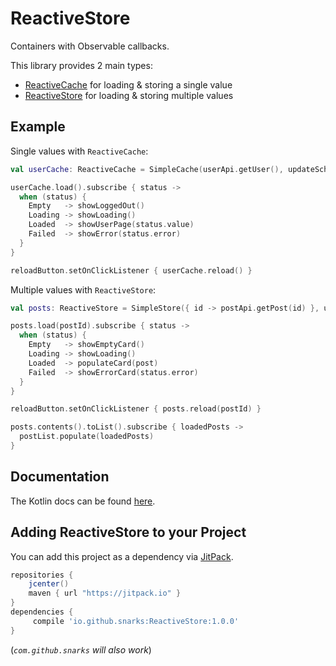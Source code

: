# ReactiveStore
Containers with Observable callbacks.

This library provides 2 main types:
- [ReactiveCache](https://snarks.github.io/ReactiveStore/kotlin-docs/1.0.0/io.github.snarks.reactivestore.caches/index.html)
  for loading & storing a single value
- [ReactiveStore](https://snarks.github.io/ReactiveStore/kotlin-docs/1.0.0/io.github.snarks.reactivestore.stores/)
  for loading & storing multiple values

## Example
Single values with `ReactiveCache`:
```kotlin
val userCache: ReactiveCache = SimpleCache(userApi.getUser(), updateScheduler = uiScheduler)

userCache.load().subscribe { status ->
  when (status) {
    Empty   -> showLoggedOut()
    Loading -> showLoading()
    Loaded  -> showUserPage(status.value)
    Failed  -> showError(status.error)
  }
}

reloadButton.setOnClickListener { userCache.reload() }
```

Multiple values with `ReactiveStore`:
```kotlin
val posts: ReactiveStore = SimpleStore({ id -> postApi.getPost(id) }, updateScheduler = uiScheduler)

posts.load(postId).subscribe { status ->
  when (status) {
    Empty   -> showEmptyCard()
    Loading -> showLoading()
    Loaded  -> populateCard(post)
    Failed  -> showErrorCard(status.error)
  }
}

reloadButton.setOnClickListener { posts.reload(postId) }

posts.contents().toList().subscribe { loadedPosts ->
  postList.populate(loadedPosts)
}
```

## Documentation
The Kotlin docs can be found [here](https://snarks.github.io/ReactiveStore/kotlin-docs/1.0.0/).

## Adding ReactiveStore to your Project
You can add this project as a dependency via [JitPack](https://jitpack.io/).

```gradle
repositories {
    jcenter()
    maven { url "https://jitpack.io" }
}
dependencies {
     compile 'io.github.snarks:ReactiveStore:1.0.0'
}
```
(_`com.github.snarks` will also work_)

